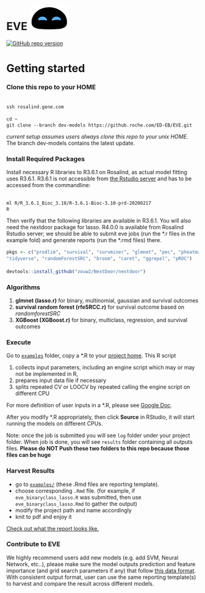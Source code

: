 # EVE <img src="/images/EVE.png" width="20%"> 


[![GitHub repo version](https://img.shields.io/badge/release-v0.3-blue.svg)](https://github.roche.com/ED-EB/EVE)


# Getting started


### Clone this repo to your HOME

```console

ssh rosalind.gene.com

cd ~
git clone --branch dev-models https://github.roche.com/ED-EB/EVE.git
```
_current setup assumes users always clone this repo to your unix HOME_. The branch dev-models contains the latest update.


### Install Required Packages


Install necessary R libraries to R3.6.1 on Rosalind, as actual model fitting uses R3.6.1. R3.6.1 is not accessible from [the Rstudio server](http://gred-rstudio-p01.sc1.roche.com:8080/) and has to be accessed from the commandline:

```console

ml R/R_3.6.1_Bioc_3.10/R-3.6.1-Bioc-3.10-prd-20200217
R
```

Then verify that the following libraries are available in R3.6.1. You will also need the nextdoor package for lasso. R4.0.0 is available from Rosalind Rstudio server; we should be able to submit eve jobs (run the *.r files in the example fold) and generate reports (run the *.rmd files) there.


```r
pkgs <- c("prodlim", "survival", "survminer", "glmnet", "pec", "pheatmap",
"tidyverse", "randomForestSRC", "broom", "caret", "ggrepel", "pROC")

devtools::install_github("zouw2/NextDoor/nextdoor")
```


### Algorithms

1. **glmnet (lasso.r)** for binary, multinomial, gaussian and survival outcomes
2. **survival random forest (rfeSRCC.r)** for survival outcome based on _randomforestSRC_
3. **XGBoost (XGBoost.r)** for binary, multiclass, regression, and survival outcomes 

### Execute


Go to [`examples`](https://github.roche.com/ED-EB/EVE/tree/master/examples) folder, copy a *.R to your [project home](https://docs.google.com/spreadsheets/d/1OAmZDae7MF9NXBBwR6YpHjLxbUVFbFw7_y6HzFJegHY/edit#gid=0&range=A4). This R script 

1. collects input parameters, including an engine script which may or may not be implemented in R, 
2. prepares input data file if necessary
3. splits repeated CV or LOOCV by repeated calling the engine script on different CPU

For more definition of user inputs in a *.R, please see [Google Doc](https://docs.google.com/spreadsheets/d/1OAmZDae7MF9NXBBwR6YpHjLxbUVFbFw7_y6HzFJegHY/edit#gid=0).

After you modify *.R appropriately, then click **Source** in RStudio, 
it will start running the models on different CPUs.

Note: once the job is submitted you will see `log` folder under your project folder. 
When job is done, you will see `results` folder containing all outputs files. 
**Please do NOT Push these two folders to this repo because those files can be huge**

### Harvest Results

  - go to [`examples/`](https://github.roche.com/ED-EB/EVE/tree/dev-models/examples) (these .Rmd files are reporting template).
  - choose corresponding `.Rmd` file. 
  (for example, if `eve_binaryclass_lasso.R` was submitted, 
  then use `eve_binaryclass_lasso.Rmd` to gather the output)
  - modify the project path and name accordingly
  - knit to pdf and enjoy it

[Check out what the report looks like.](https://github.roche.com/ED-EB/EVE/blob/master/examples/reports/test_eval_multiclass_xgboost.pdf)


### Contribute to EVE

We highly recommend users add new models (e.g. add SVM, Neural Network, etc..), 
please make sure the model outputs prediction and feature importance (and grid search parameters if any) 
that follow [this data format](https://github.roche.com/ED-EB/EVE/tree/master/examples/model_output_format). 
With consistent output format, user can use the same reporting template(s) to harvest and compare the result across different models.
